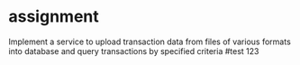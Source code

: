 # assignment
Implement a service to upload transaction data from files of various formats into database  and query transactions by specified criteria
#test 123